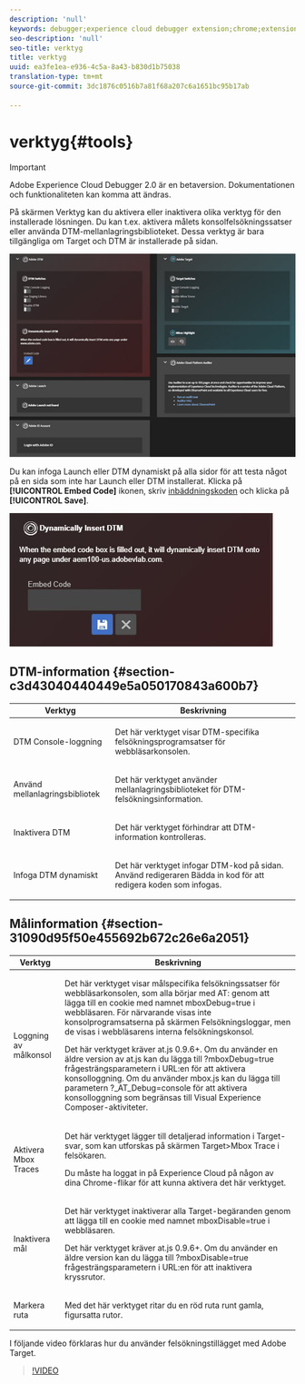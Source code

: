 ```yaml
---
description: 'null'
keywords: debugger;experience cloud debugger extension;chrome;extension;tools;dtm;target
seo-description: 'null'
seo-title: verktyg
title: verktyg
uuid: ea3fe1ea-e936-4c5a-8a43-b830d1b75038
translation-type: tm+mt
source-git-commit: 3dc1876c0516b7a81f68a207c6a1651bc95b17ab

---
```



# verktyg{#tools}

>[!IMPORTANT]
>
>Adobe Experience Cloud Debugger 2.0 är en betaversion. Dokumentationen och funktionaliteten kan komma att ändras.

På skärmen Verktyg kan du aktivera eller inaktivera olika verktyg för den installerade lösningen. Du kan t.ex. aktivera målets konsolfelsökningssatser eller använda DTM-mellanlagringsbiblioteket. Dessa verktyg är bara tillgängliga om Target och DTM är installerade på sidan.

![](assets/tools.jpg)

Du kan infoga Launch eller DTM dynamiskt på alla sidor för att testa något på en sida som inte har Launch eller DTM installerat. Klicka på **[!UICONTROL Embed Code]** ikonen, skriv [inbäddningskoden](https://experiencecloud.adobe.com/resources/help/en_US/dtm/deployment.html) och klicka på **[!UICONTROL Save]**.

![](assets/tools-embedcode.jpg)

## DTM-information {#section-c3d43040440449e5a050170843a600b7}

<table id="table_04625C3319134E169A35DB74C1D1FB31"> 
 <thead> 
  <tr> 
   <th colname="col1" class="entry"> Verktyg </th> 
   <th colname="col2" class="entry"> Beskrivning </th> 
  </tr>
 </thead>
 <tbody> 
  <tr> 
   <td colname="col1"> <p> DTM Console-loggning </p> </td> 
   <td colname="col2"> <p>Det här verktyget visar DTM-specifika felsökningsprogramsatser för webbläsarkonsolen. </p> </td> 
  </tr> 
  <tr> 
   <td colname="col1"> <p>Använd mellanlagringsbibliotek </p> </td> 
   <td colname="col2"> <p>Det här verktyget använder mellanlagringsbiblioteket för DTM-felsökningsinformation. </p> </td> 
  </tr> 
  <tr> 
   <td colname="col1"> <p>Inaktivera DTM </p> </td> 
   <td colname="col2"> <p>Det här verktyget förhindrar att DTM-information kontrolleras. </p> </td> 
  </tr> 
  <tr> 
   <td colname="col1"> <p> Infoga DTM dynamiskt </p> </td> 
   <td colname="col2"> <p> Det här verktyget infogar DTM-kod på sidan. Använd redigeraren Bädda in kod för att redigera koden som infogas. </p> </td> 
  </tr> 
 </tbody> 
</table>

## Målinformation {#section-31090d95f50e455692b672c26e6a2051}

<table id="table_A71D269B49F4417599EBACA44D5CCF4F"> 
 <thead> 
  <tr> 
   <th colname="col1" class="entry"> Verktyg </th> 
   <th colname="col2" class="entry"> Beskrivning </th> 
  </tr>
 </thead>
 <tbody> 
  <tr> 
   <td colname="col1"> <p>Loggning av målkonsol </p> </td> 
   <td colname="col2"> <p>Det här verktyget visar målspecifika felsökningssatser för webbläsarkonsolen, som alla börjar med <span class="codeph"> AT:</span> genom att lägga till en cookie med namnet <span class="codeph"> mboxDebug=true</span> i webbläsaren. För närvarande visas inte konsolprogramsatserna på skärmen Felsökningsloggar, men de visas i webbläsarens interna felsökningskonsol. </p> <p> Det här verktyget kräver at.js 0.9.6+. Om du använder en äldre version av at.js kan du lägga till <span class="codeph"> ?mboxDebug=true</span> frågesträngsparametern i URL:en för att aktivera konsolloggning. Om du använder mbox.js kan du lägga till parametern <span class="codeph"> ?_AT_Debug=console</span> för att aktivera konsolloggning som begränsas till Visual Experience Composer-aktiviteter. </p> </td> 
  </tr> 
  <tr> 
   <td colname="col1"> <p> Aktivera Mbox Traces </p> </td> 
   <td colname="col2"> <p>Det här verktyget lägger till detaljerad information i Target-svar, som kan utforskas på skärmen <span class="uicontrol"> Target&gt;Mbox Trace</span> i felsökaren. </p> <p> Du måste ha loggat in på Experience Cloud på någon av dina Chrome-flikar för att kunna aktivera det här verktyget. </p> </td> 
  </tr> 
  <tr> 
   <td colname="col1"> <p>Inaktivera mål </p> </td> 
   <td colname="col2"> <p>Det här verktyget inaktiverar alla Target-begäranden genom att lägga till en cookie med namnet <span class="codeph"> mboxDisable=true</span> i webbläsaren. </p> <p> Det här verktyget kräver at.js 0.9.6+. Om du använder en äldre version kan du lägga till <span class="codeph"> ?mboxDisable=true </span>frågesträngsparametern i URL:en för att inaktivera kryssrutor. </p> </td> 
  </tr> 
  <tr> 
   <td colname="col1"> <p> Markera ruta </p> </td> 
   <td colname="col2"> <p> Med det här verktyget ritar du en röd ruta runt gamla, figursatta rutor. </p> </td> 
  </tr> 
 </tbody> 
</table>

I följande video förklaras hur du använder felsökningstillägget med Adobe Target.

>[!VIDEO](https://video.tv.adobe.com/v/23115t2/)
